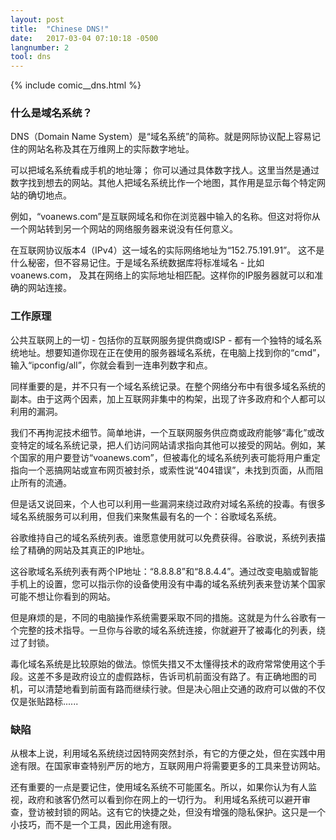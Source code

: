 ```yaml
---
layout: post
title:  "Chinese DNS!"
date:   2017-03-04 07:10:18 -0500
langnumber: 2
tool: dns
---
```


{% include comic__dns.html %}

### 什么是域名系统？

DNS（Domain Name System）是“域名系统”的简称。就是网际协议配上容易记住的网站名称及其在万维网上的实际数字地址。

可以把域名系统看成手机的地址簿； 你可以通过具体数字找人。这里当然是通过数字找到想去的网站。其他人把域名系统比作一个地图，其作用是显示每个特定网站的确切地点。

例如，“voanews.com”是互联网域名和你在浏览器中输入的名称。但这对将你从一个网站转到另一个网站的网络服务器来说没有任何意义。

在互联网协议版本4（IPv4）这一域名的实际网络地址为“152.75.191.91”。 这不是什么秘密，但不容易记住。于是域名系统数据库将标准域名 - 比如voanews.com， 及其在网络上的实际地址相匹配。这样你的IP服务器就可以和准确的网站连接。

### 工作原理

公共互联网上的一切 - 包括你的互联网服务提供商或ISP - 都有一个独特的域名系统地址。想要知道你现在正在使用的服务器域名系统，在电脑上找到你的“cmd”，输入“ipconfig/all”，你就会看到一连串列数字和点。

同样重要的是，并不只有一个域名系统记录。在整个网络分布中有很多域名系统的副本。由于这两个因素，加上互联网非集中的构架，出现了许多政府和个人都可以利用的漏洞。

我们不再拘泥技术细节。简单地讲，一个互联网服务供应商或政府能够“毒化”或改变特定的域名系统记录，把人们访问网站请求指向其他可以接受的网站。例如，某个国家的用户要登访“voanews.com”，但被毒化的域名系统列表可能将用户重定指向一个恶搞网站或宣布网页被封杀，或索性说“404错误”，未找到页面，从而阻止所有的流通。

但是话又说回来，个人也可以利用一些漏洞来绕过政府对域名系统的投毒。有很多域名系统服务可以利用，但我们来聚焦最有名的一个：谷歌域名系统。

谷歌维持自己的域名系统列表。谁愿意使用就可以免费获得。谷歌说，系统列表描绘了精确的网站及其真正的IP地址。

这谷歌域名系统列表有两个IP地址：“8.8.8.8”和“8.8.4.4”。通过改变电脑或智能手机上的设置，您可以指示你的设备使用没有中毒的域名系统列表来登访某个国家可能不想让你看到的网站。

但是麻烦的是，不同的电脑操作系统需要采取不同的措施。这就是为什么谷歌有一个完整的技术指导。一旦你与谷歌的域名系统连接，你就避开了被毒化的列表，绕过了封锁。

毒化域名系统是比较原始的做法。惊慌失措又不太懂得技术的政府常常使用这个手段。这差不多是政府设立的虚假路标，告诉司机前面没有路了。有正确地图的司机，可以清楚地看到前面有路而继续行驶。但是决心阻止交通的政府可以做的不仅仅是张贴路标......
  
### 缺陷

从根本上说，利用域名系统绕过因特网突然封杀，有它的方便之处，但在实践中用途有限。在国家审查特别严厉的地方，互联网用户将需要更多的工具来登访网站。

还有重要的一点是要记住，使用域名系统不可能匿名。所以，如果你认为有人监视，政府和骇客仍然可以看到你在网上的一切行为。
利用域名系统可以避开审查，登访被封锁的网站。这有它的快捷之处，但没有增强的隐私保护。这只是一个小技巧，而不是一个工具，因此用途有限。